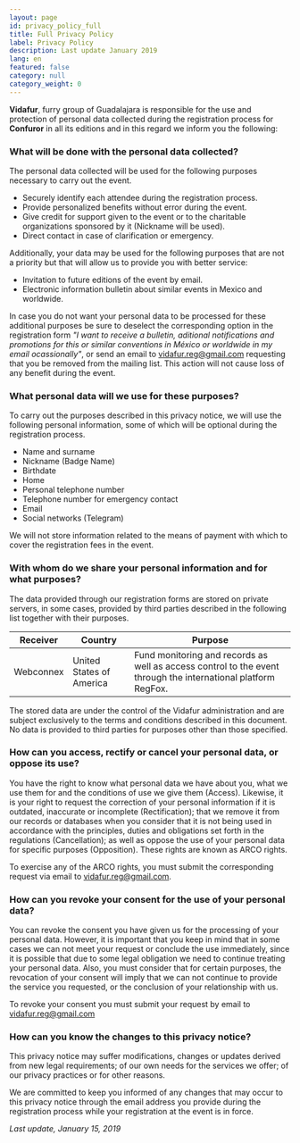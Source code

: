 ```yaml
---
layout: page
id: privacy_policy_full
title: Full Privacy Policy
label: Privacy Policy
description: Last update January 2019
lang: en
featured: false
category: null
category_weight: 0
---
```


**Vidafur**, furry group of Guadalajara is responsible for the use and protection of personal data collected during the registration process for **Confuror** in all its editions and in this regard we inform you the following:


### What will be done with the personal data collected?

The personal data collected will be used for the following purposes necessary to carry out the event.

- Securely identify each attendee during the registration process.
- Provide personalized benefits without error during the event.
- Give credit for support given to the event or to the charitable organizations sponsored by it (Nickname will be used).
- Direct contact in case of clarification or emergency.

Additionally, your data may be used for the following purposes that are not a priority but that will allow us to provide you with better service:

- Invitation to future editions of the event by email.
- Electronic information bulletin about similar events in Mexico and worldwide.

In case you do not want your personal data to be processed for these additional purposes be sure to deselect the corresponding option in the registration form *"I want to receive a bulletin, aditional notifications and promotions for this or similar conventions in México or worldwide in my email ocassionally"*, or send an email to [vidafur.reg@gmail.com](mailto:vidafur.reg@gmail.com) requesting that you be removed from the mailing list. This action will not cause loss of any benefit during the event.


### What personal data will we use for these purposes?

To carry out the purposes described in this privacy notice, we will use the following personal information, some of which will be optional during the registration process.

- Name and surname
- Nickname (Badge Name)
- Birthdate
- Home
- Personal telephone number
- Telephone number for emergency contact
- Email
- Social networks (Telegram)

We will not store information related to the means of payment with which to cover the registration fees in the event.


### With whom do we share your personal information and for what purposes?

The data provided through our registration forms are stored on private servers, in some cases, provided by third parties described in the following list together with their purposes.

<table class="table">
  <thead>
    <tr> 
      <th scope="col">Receiver</th>
      <th scope="col">Country</th>
      <th scope="col">Purpose</th>
    </tr>
  </thead>
  <tbody>
    <tr>
      <td>Webconnex</td>
      <td>United States of America</td>
      <td>Fund monitoring and records as well as access control to the event through the international platform RegFox.</td>
    </tr>
  </tbody>
</table>

The stored data are under the control of the Vidafur administration and are subject exclusively to the terms and conditions described in this document. No data is provided to third parties for purposes other than those specified.


### How can you access, rectify or cancel your personal data, or oppose its use?

You have the right to know what personal data we have about you, what we use them for and the conditions of use we give them (Access). Likewise, it is your right to request the correction of your personal information if it is outdated, inaccurate or incomplete (Rectification); that we remove it from our records or databases when you consider that it is not being used in accordance with the principles, duties and obligations set forth in the regulations (Cancellation); as well as oppose the use of your personal data for specific purposes (Opposition). These rights are known as ARCO rights.

To exercise any of the ARCO rights, you must submit the corresponding request via email to [vidafur.reg@gmail.com](mailto:vidafur.reg@gmail.com).


### How can you revoke your consent for the use of your personal data?

You can revoke the consent you have given us for the processing of your personal data. However, it is important that you keep in mind that in some cases we can not meet your request or conclude the use immediately, since it is possible that due to some legal obligation we need to continue treating your personal data. Also, you must consider that for certain purposes, the revocation of your consent will imply that we can not continue to provide the service you requested, or the conclusion of your relationship with us.

To revoke your consent you must submit your request by email to [vidafur.reg@gmail.com](mailto:vidafur.reg@gmail.com)


### How can you know the changes to this privacy notice?

This privacy notice may suffer modifications, changes or updates derived from new legal requirements; of our own needs for the services we offer; of our privacy practices or for other reasons.

We are committed to keep you informed of any changes that may occur to this privacy notice through the email address you provide during the registration process while your registration at the event is in force.

*Last update, January 15, 2019*